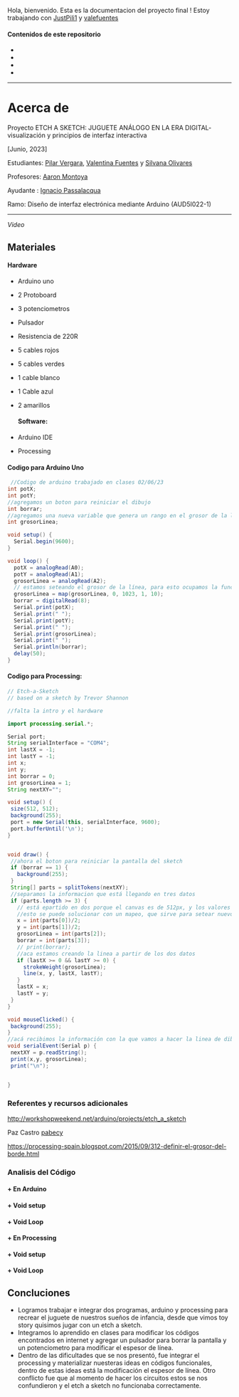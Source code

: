 Hola, bienvenido. 
Esta es la documentacion del proyecto final !
Estoy trabajando con [JustPili1](https://github.com/JustPili1) y [valefuentes](https://github.com/valefuentes)

  #### Contenidos de este repositorio 

+
+
+
+
_____
# Acerca de 
Proyecto ETCH A SKETCH: JUGUETE ANÁLOGO EN LA ERA DIGITAL- visualización y principios de interfaz interactiva

[Junio, 2023]

Estudiantes: [Pilar Vergara](https://github.com/JustPili1), [Valentina Fuentes](https://github.com/valefuentes) y [Silvana Olivares](https://github.com/kquita)

Profesores: [Aaron Montoya](https://github.com/montoyamoraga)

Ayudante : [Ignacio Passalacqua](https://github.com/ipassala)

Ramo: Diseño de interfaz electrónica mediante Arduino (AUD5I022-1)
_____
*Video*

## Materiales 
#### Hardware
+ Arduino uno
+ 2 Protoboard
+ 3 potenciometros
+ Pulsador 
+ Resistencia de 220R
+ 5 cables rojos
+ 5 cables verdes
+ 1 cable blanco
+ 1 Cable azul
+ 2 amarillos

  #### Software: 
+ Arduino IDE
+ Processing

#### Codigo para Arduino Uno
```java
 //Codigo de arduino trabajado en clases 02/06/23
int potX;
int potY;
//agregamos un boton para reiniciar el dibujo
int borrar;
//agregamos una nueva variable que genera un rango en el grosor de la línea
int grosorLinea;

void setup() {
  Serial.begin(9600);
}

void loop() {
  potX = analogRead(A0);
  potY = analogRead(A1);
  grosorLinea = analogRead(A2);
  // estamos seteando el grosor de la línea, para esto ocupamos la función de MAP
  grosorLinea = map(grosorLinea, 0, 1023, 1, 10);
  borrar = digitalRead(8);
  Serial.print(potX);
  Serial.print(" ");
  Serial.print(potY);
  Serial.print(" ");
  Serial.print(grosorLinea);
  Serial.print(" ");
  Serial.println(borrar);
  delay(50);
}
```

#### Codigo para Processing: 
 ```java
 // Etch-a-Sketch
// based on a sketch by Trevor Shannon

//falta la intro y el hardware

import processing.serial.*;

Serial port;
String serialInterface = "COM4";
int lastX = -1;
int lastY = -1;
int x;
int y;
int borrar = 0;
int grosorLinea = 1;
String nextXY="";

void setup() {
  size(512, 512);
  background(255);
  port = new Serial(this, serialInterface, 9600);
  port.bufferUntil('\n');
}


void draw() {
  //ahora el boton para reiniciar la pantalla del sketch
  if (borrar == 1) {
    background(255);
  }
  String[] parts = splitTokens(nextXY);
  //separamos la informacion que está llegando en tres datos
  if (parts.length >= 3) {
    // está epartido en dos porque el canvas es de 512px, y los valores del potenciometro son el doble (0 a 1024)
    //esto se puede solucionar con un mapeo, que sirve para setear nuevos rangos del potenciometro
    x = int(parts[0])/2;
    y = int(parts[1])/2;
    grosorLinea = int(parts[2]);
    borrar = int(parts[3]);
    // print(borrar);
    //aca estamos creando la linea a partir de los dos datos
    if (lastX >= 0 && lastY >= 0) {
      strokeWeight(grosorLinea);
      line(x, y, lastX, lastY);
    }
    lastX = x;
    lastY = y;
  }
}

void mouseClicked() {
  background(255);
}
//acá recibimos la información con la que vamos a hacer la linea de dibujo.
void serialEvent(Serial p) {
  nextXY = p.readString();
  print(x,y, grosorLinea);
  print("\n");
 
 
}

```
### Referentes y recursos adicionales 
http://workshopweekend.net/arduino/projects/etch_a_sketch

Paz Castro [pabecy](https://github.com/Pabecy/clase-09-proyecto-mitad-semestre)

https://processing-spain.blogspot.com/2015/09/312-definir-el-grosor-del-borde.html

### Analisis del Código 
#### + En Arduino 
#### + Void setup 
#### + Void Loop
#### + En Processing
#### + Void setup 
#### + Void Loop

## Concluciones
+ Logramos trabajar e integrar dos programas, arduino y processing para recrear el juguete de nuestros sueños de infancia, desde que vimos toy story quisimos jugar con un etch a sketch.
+ Integramos lo aprendido en clases para modificar los códigos encontrados en internet y agregar un pulsador para borrar la pantalla y un potenciometro para modificar el espesor de línea.
+ Dentro de las dificultades que se nos presentó, fue integrar el processing y materializar nuesteras ideas en códigos funcionales, dentro de estas ideas está la modificación el espesor de línea. Otro conflicto fue que al momento de hacer los circuitos estos se nos confundieron y el etch a sketch no funcionaba correctamente. 
